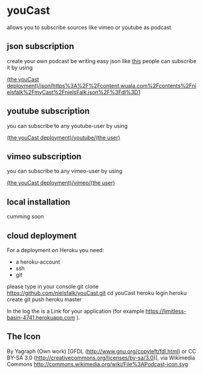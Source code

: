 youCast
=======

allows you to subscribe sources like vimeo or youtube as podcast.

json subscription
-----------------
create your own podcast be writing easy json like [this](https://www.wuala.com/nielsfalk/myCast/nielsFalk.json/?dl=1)
people can subscribe it by using

[(the youCast deployment)/json/https%3A%2F%2Fcontent.wuala.com%2Fcontents%2Fnielsfalk%2FmyCast%2FnielsFalk.json%2F%3Fdl%3D1](https://gentle-depths-8524.herokuapp.com/json/https%3A%2F%2Fcontent.wuala.com%2Fcontents%2Fnielsfalk%2FmyCast%2FnielsFalk.json%2F%3Fdl%3D1)

youtube subscription
--------------------
you can subscribe to any youtube-user by using

[(the youCast deployment)/youtube/(the user)](http://localhost:8080/youtube/flow)

vimeo subscription
------------------
you can subscribe to any vimeo-user by using

[(the youCast deployment)/vimeo/(the user)](http://localhost:8080/vimeo/sinco)

local installation
------------------
cumming soon

cloud deployment
----------------
For a deployment on Heroku you need:
* a heroku-account
* ssh
* git

please type in your console
    git clone https://github.com/nielsfalk/youCast.git
    cd youCast
    heroku login
    heroku create
    git push heroku master

In the log the is a Link for your application (for example https://limitless-basin-4741.herokuapp.com ).

The Icon
--------
By Yagraph (Own work) [GFDL (http://www.gnu.org/copyleft/fdl.html) or CC BY-SA 3.0 (http://creativecommons.org/licenses/by-sa/3.0)], via Wikimedia Commons
http://commons.wikimedia.org/wiki/File%3APodcast-icon.svg